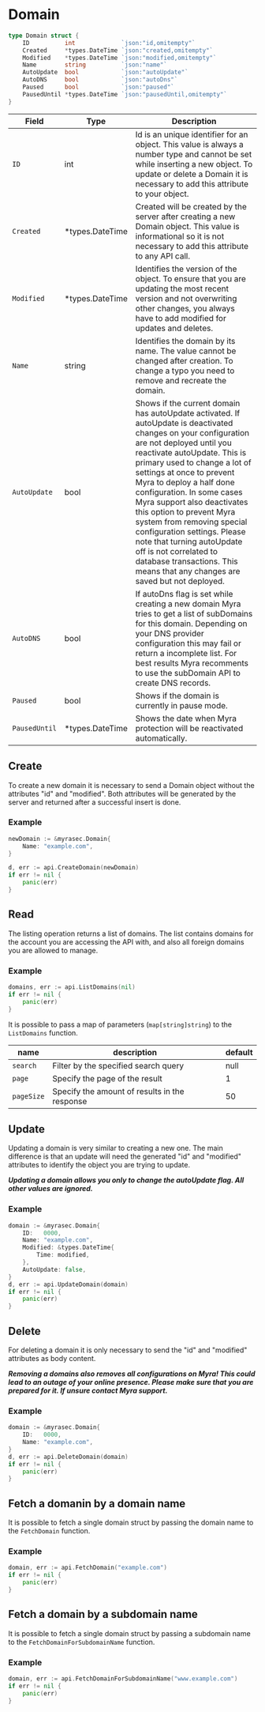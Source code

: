 # Domain

```go
type Domain struct {
	ID          int             `json:"id,omitempty"`
	Created     *types.DateTime `json:"created,omitempty"`
	Modified    *types.DateTime `json:"modified,omitempty"`
	Name        string          `json:"name"`
	AutoUpdate  bool            `json:"autoUpdate"`
	AutoDNS     bool            `json:"autoDns"`
	Paused      bool            `json:"paused"`
	PausedUntil *types.DateTime `json:"pausedUntil,omitempty"`
}
```
| Field | Type | Description|
|---|---|---|
| `ID` | int | Id is an unique identifier for an object. This value is always a number type and cannot be set while inserting a new object. To update or delete a Domain it is necessary to add this attribute to your object. |
| `Created` | *types.DateTime | Created will be created by the server after creating a new Domain object. This value is informational so it is not necessary to add this attribute to any API call. |
| `Modified` | *types.DateTime | Identifies the version of the object. To ensure that you are updating the most recent version and not overwriting other changes, you always have to add modified for updates and deletes. |
| `Name` | string | Identifies the domain by its name. The value cannot be changed after creation. To change a typo you need to remove and recreate the domain. |
| `AutoUpdate` | bool | Shows if the current domain has autoUpdate activated. If autoUpdate is deactivated changes on your configuration are not deployed until you reactivate autoUpdate. This is primary used to change a lot of settings at once to prevent Myra to deploy a half done configuration. In some cases Myra support also deactivates this option to prevent Myra system from removing special configuration settings. Please note that turning autoUpdate off is not correlated to database transactions. This means that any changes are saved but not deployed. |
| `AutoDNS` | bool | If autoDns flag is set while creating a new domain Myra tries to get a list of subDomains for this domain. Depending on your DNS provider configuration this may fail or return a incomplete list. For best results Myra recomments to use the subDomain API to create DNS records. |
| `Paused` | bool | Shows if the domain is currently in pause mode. |
| `PausedUntil` | *types.DateTime | Shows the date when Myra protection will be reactivated automatically. |


## Create
To create a new domain it is necessary to send a Domain object without the attributes "id" and "modified".
Both attributes will be generated by the server and returned after a successful insert is done.

### Example
```go
newDomain := &myrasec.Domain{
    Name: "example.com",
}

d, err := api.CreateDomain(newDomain)
if err != nil {
    panic(err)
}
```


## Read
The listing operation returns a list of domains. The list contains domains for the account you are accessing the API with, and also all foreign domains you are allowed to manage.

### Example
```go
domains, err := api.ListDomains(nil)
if err != nil {
    panic(err)
}
```

It is possible to pass a map of parameters (`map[string]string`) to the `ListDomains` function.

| name | description | default |
|---|---|---|
| `search` | Filter by the specified search query | null |
| `page` | Specify the page of the result | 1 |
| `pageSize` | Specify the amount of results in the response | 50 |


## Update
Updating a domain is very similar to creating a new one. The main difference is that an update will need
the generated "id" and "modified" attributes to identify the object you are trying to update.

***Updating a domain allows you only to change the autoUpdate flag. All other values are ignored.***

### Example
```go
domain := &myrasec.Domain{
    ID:   0000,
    Name: "example.com",
    Modified: &types.DateTime{
        Time: modified,
    },
    AutoUpdate: false,
}
d, err := api.UpdateDomain(domain)
if err != nil {
    panic(err)
}
```


## Delete
For deleting a domain it is only necessary to send the "id" and "modified" attributes as body content.

***Removing a domains also removes all configurations on Myra!
This could lead to an outage of your online presence. Please make sure that you are prepared for it. If unsure contact Myra support.***

### Example
```go
domain := &myrasec.Domain{
    ID:   0000,
    Name: "example.com",
}
d, err := api.DeleteDomain(domain)
if err != nil {
    panic(err)
}
```

## Fetch a domanin by a domain name
It is possible to fetch a single domain struct by passing the domain name to the `FetchDomain` function. 

### Example
```go
domain, err := api.FetchDomain("example.com")
if err != nil {
    panic(err)
}
```

## Fetch a domain by a subdomain name
It is possible to fetch a single domain struct by passing a subdomain name to the `FetchDomainForSubdomainName` function. 

### Example
```go
domain, err := api.FetchDomainForSubdomainName("www.example.com")
if err != nil {
    panic(err)
}
```